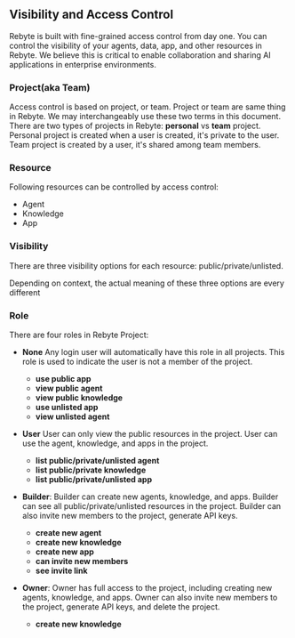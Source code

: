## Visibility and Access Control

Rebyte is built with fine-grained access control from day one. You can control the visibility of your agents, data, app, and other resources in Rebyte. We believe this is critical to enable collaboration and sharing AI applications in enterprise environments.

### Project(aka Team)
Access control is based on project, or team. Project or team are same thing in Rebyte. We may interchangeably use these two terms in this document.
There are two types of projects in Rebyte:
**personal** vs **team** project. Personal project is created when a user is created, it's private to the user. Team project is created by a user, it's shared among team members.

### Resource
Following resources can be controlled by access control:
* Agent
* Knowledge
* App

### Visibility
There are three visibility options for each resource:
public/private/unlisted.

Depending on context, the actual meaning of these three options are every different

### Role
There are four roles in Rebyte Project:

* **None** Any login user will automatically have this role in all projects. This role is used to indicate the user is not a member of the project.
  * **use public app**
  * **view public agent**
  * **view public knowledge**
  * **use unlisted app**
  * **view unlisted agent**
  
* **User** User can only view the public resources in the project. User can use the agent, knowledge, and apps in the project.
    * **list public/private/unlisted agent**
    * **list public/private knowledge**
    * **list public/private/unlisted app**
* **Builder**: Builder can create new agents, knowledge, and apps. Builder can see all public/private/unlisted resources in the project. Builder can also invite new members to the project, generate API keys.
  * **create new agent**
  * **create new knowledge**
  * **create new app**
  * **can invite new members**
  * **see invite link**

* **Owner**: Owner has full access to the project, including creating new agents, knowledge, and apps. Owner can also invite new members to the project, generate API keys, and delete the project.
  * **create new knowledge**
